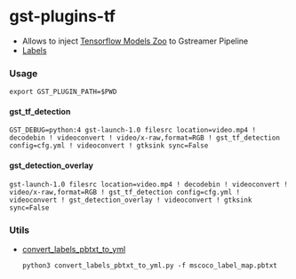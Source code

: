 # gst-plugins-tf

- Allows to inject [Tensorflow Models Zoo](https://github.com/tensorflow/models/blob/master/research/object_detection/g3doc/detection_model_zoo.md) to Gstreamer Pipeline
- [Labels](https://github.com/tensorflow/models/tree/master/research/object_detection/data)

### Usage

    export GST_PLUGIN_PATH=$PWD
    
#### gst_tf_detection
    GST_DEBUG=python:4 gst-launch-1.0 filesrc location=video.mp4 ! decodebin ! videoconvert ! video/x-raw,format=RGB ! gst_tf_detection config=cfg.yml ! videoconvert ! gtksink sync=False
    
#### gst_detection_overlay    
    gst-launch-1.0 filesrc location=video.mp4 ! decodebin ! videoconvert ! video/x-raw,format=RGB ! gst_tf_detection config=cfg.yml ! videoconvert ! gst_detection_overlay ! videoconvert ! gtksink sync=False

### Utils
 - [convert_labels_pbtxt_to_yml](https://github.com/jackersson/gst-plugins-tf/blob/master/utils/convert_labels_pbtxt_to_yml.py)
       
       python3 convert_labels_pbtxt_to_yml.py -f mscoco_label_map.pbtxt
 
 
